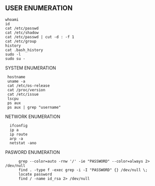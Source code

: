  ## USER ENUMERATION
             
    whoami
    id
    cat /etc/passwd
    cat /etc/shadow
    cat /etc/passwd | cut -d : -f 1
    cat /etc/group
    history
    cat .bash_history
    sudo -l
    sudo su -
 
  SYSTEM ENUMERATION
              
     hostname
     uname -a
     cat /etc/os-release
     cat /proc/version
     cat /etc/issue
     lscpu
     ps aux
     ps aux | grep "username"
 
 
 
 NETWORK ENUMERATION
              
      ifconfig
      ip a
      ip route
      arp -a
      netstat -ano
 
 
 PASWORD ENUMERATION
             
             
          grep --color=auto -rnw '/' -ie "PASSWORD" --color=always 2> /dev/null
          find . -type f -exec grep -i -I "PASSWORD" {} /dev/null \;
          locate password
          find / -name id_rsa 2> /dev/null
  
  
  
  
  

